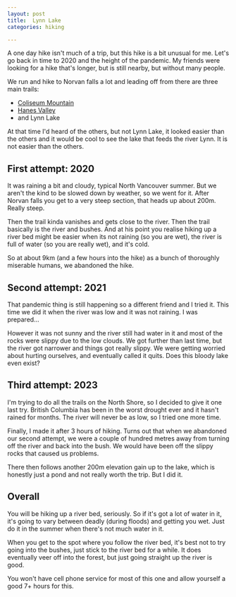 ```yaml
---
layout: post
title:  Lynn Lake
categories: hiking

---
```


A one day hike isn't much of a trip, but this hike is a bit unusual for me. Let's go back in time to 2020 and the height of the pandemic. My friends were looking for a hike that's longer, but is still nearby, but without many people.

We run and hike to Norvan falls a lot and leading off from there are three main trails:
* [Coliseum Mountain](https://www.strava.com/activities/3989340157)
* [Hanes Valley](https://www.strava.com/activities/5788093741/)
* and Lynn Lake

At that time I'd heard of the others, but not Lynn Lake, it looked easier than the others and it would be cool to see the lake that feeds the river Lynn. It is not easier than the others.

## First attempt: 2020

It was raining a bit and cloudy, typical North Vancouver summer. But we aren't the kind to be slowed down by weather, so we went for it. After Norvan falls you get to a very steep section, that heads up about 200m. Really steep.

Then the trail kinda vanishes and gets close to the river. Then the trail basically is the river and bushes. And at his point you realise hiking up a river bed might be easier when its not raining (so you are wet), the river is full of water (so you are really wet), and it's cold.

So at about 9km (and a few hours into the hike) as a bunch of thoroughly miserable humans, we abandoned the hike.

## Second attempt: 2021

That pandemic thing is still happening so a different friend and I tried it. This time we did it when the river was low and it was not raining. I was prepared...
 
<div class="strava-embed-placeholder" data-embed-type="activity" data-embed-id="5643789066"></div><script src="https://strava-embeds.com/embed.js"></script>

However it was not sunny and the river still had water in it and most of the rocks were slippy due to the low clouds. We got further than last time, but the river got narrower and things got really slippy. We were getting worried about hurting ourselves, and eventually called it quits. Does this bloody lake even exist?

## Third attempt: 2023

I'm trying to do all the trails on the North Shore, so I decided to give it one last try. British Columbia has been in the worst drought ever and it hasn't rained for months. The river will never be as low, so I tried one more time.

<div class="strava-embed-placeholder" data-embed-type="activity" data-embed-id="9739621297"></div><script src="https://strava-embeds.com/embed.js"></script>

Finally, I made it after 3 hours of hiking. Turns out that when we abandoned our second attempt, we were a couple of hundred metres away from turning off the river and back into the bush. We would have been off the slippy rocks that caused us problems.

There then follows another 200m elevation gain up to the lake, which is honestly just a pond and not really worth the trip. But I did it.

## Overall

You will be hiking up a river bed, seriously. So if it's got a lot of water in it, it's going to vary between deadly (during floods) and getting you wet. Just do it in the summer when there's not much water in it. 

When you get to the spot where you follow the river bed, it's best not to try going into the bushes, just stick to the river bed for a while. It does eventually veer off into the forest, but just going straight up the river is good.

You won't have cell phone service for most of this one and allow yourself a good 7+ hours for this.